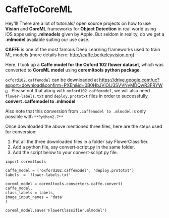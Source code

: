 # CaffeToCoreML
Hey'll!
There are a lot of tutorials/ open source projects on how to use **Vision** and **CoreML** frameworks for **Object Detection** in real world using iOS apps using **.mlmodels** given by Apple. But seldom in reality, do we get a **.mlmodel** available suiting our use case. 

**CAFFE** is one of the
most famous Deep Learning frameworks used to train ML models (more details here: http://caffe.berkeleyvision.org)

Here, I took up a **Caffe model for the Oxford 102 flower dataset**, which was converted to **CoreML model** using **coremltools python package**.

`oxford102.caffemodel` can be downloaded at https://drive.google.com/uc?export=download&confirm=PXEh&id=0B0HbJVlOlJ3SVVNyMDQwR3FRYWc . Please not that along with `oxford102.caffemodel`, we will also need `flower-labels.txt` and `deploy.prototxt` files in order to successfully **convert .caffemodel to .mlmodel** 

Also note that this conversion from `.caffemodel to .mlmodel` is only possible with `**Python2.7**`



Once downloaded the above mentioned three files, here are the steps used for conversion:

1) Put all the three downloaded files in a folder say FlowerClassifier.
2) Add a python file, say convert-script.py in the same folder.
3) Add the script below to your convert-script.py file.

```
import coremltools

caffe_model = ('oxford102.caffemodel', 'deploy.prototxt')
labels  = 'flower-labels.txt'

coreml_model = coremltools.converters.caffe.convert(
caffe_model,
class_labels = labels,
image_input_names = 'data'
)

coreml_model.save('FlowerClassifier.mlmodel')
```



